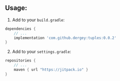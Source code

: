 ## Usage:

1. Add to your `build.gradle`:
```gradle
dependencies {
    // ...
    implementation 'com.github.dergey:tuples:0.0.2'
}
```

2. Add to your `settings.gradle`:
```gradle
repositories {
    // ...
    maven { url "https://jitpack.io" }
}
```

